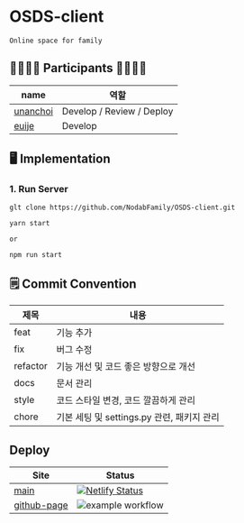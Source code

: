 # OSDS-client

`Online space for family`

## 👨‍👩‍👧‍👦 Participants 👨‍👩‍👧‍👦
| name | 역할   |
|-------|----------|
| [unanchoi](https://github.com/unanchoi)| Develop / Review / Deploy |
| [euije](https://github.com/euije)| Develop |


## 🖥 Implementation

### 1. Run Server

```
glt clone https://github.com/NodabFamily/OSDS-client.git

yarn start

or

npm run start
```

## 🗒 Commit Convention
| 제목  | 내용     |
|-------|----------|
| feat | 기능 추가| 
| fix |  버그 수정| 
| refactor | 기능 개선 및 코드 좋은 방향으로 개선  | 
| docs |  문서 관리| 
| style | 코드 스타일 변경, 코드 깔끔하게 관리 | 
| chore | 기본 세팅 및 settings.py 관련, 패키지 관리  | 

## Deploy
|Site|Status|
|-|-|
|[main](https://mrmr-likelion.netlify.app/)|[![Netlify Status](https://api.netlify.com/api/v1/badges/117d3837-aeb8-4618-8713-0b55db770d50/deploy-status)](https://app.netlify.com/sites/mrmr-likelion/deploys)|
|[github-page](http://www.osds-client.kro.kr/)|![example workflow](https://img.shields.io/badge/Github-success-%236E9972)|
